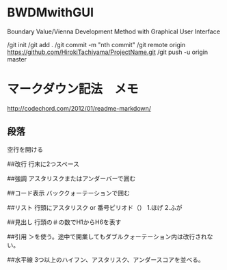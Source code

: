 # BWDMwithGUI

Boundary Value/Vienna Development Method with Graphical User Interface


/git init
/git add .
/git commit -m "nth commit"
/git remote origin https://github.com/HirokiTachiyama/ProjectName.git
/git push -u origin master

# マークダウン記法　メモ  
<http://codechord.com/2012/01/readme-markdown/>

## 段落
空行を開ける

##改行
行末に2つスペース

##強調
アスタリスクまたはアンダーバーで囲む

##コード表示
バッククォーテーションで囲む

##リスト
行頭にアスタリスク or 番号ピリオド（）
1.ほげ
2.ふが

##見出し
行頭の＃の数でH1からH6を表す

##引用
＞を使う。途中で開業してもダブルクォーテーション内は改行されない。

##水平線
3つ以上のハイフン、アスタリスク、アンダースコアを並べる。
